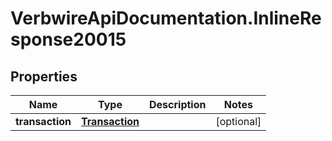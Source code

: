 # VerbwireApiDocumentation.InlineResponse20015

## Properties
Name | Type | Description | Notes
------------ | ------------- | ------------- | -------------
**transaction** | [**Transaction**](Transaction.md) |  | [optional] 
